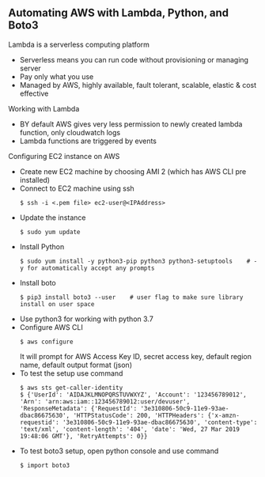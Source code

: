 
## Automating AWS with Lambda, Python, and Boto3

Lambda is a serverless computing platform
  - Serverless means you can run code without provisioning or managing server
  - Pay only what you use
  - Managed by AWS, highly available, fault tolerant, scalable, elastic & cost effective
 
 Working with Lambda
  - BY default AWS gives very less permission to newly created lambda function, only cloudwatch logs
  - Lambda functions are triggered by events
  
 Configuring EC2 instance on AWS
  - Create new EC2 machine by choosing AMI 2 (which has AWS CLI pre installed)
  - Connect to EC2 machine using ssh
      ```
      $ ssh -i <.pem file> ec2-user@<IPAddress>
      ```
  - Update the instance
      ```
      $ sudo yum update
      ```
  - Install Python
      ```
      $ sudo yum install -y python3-pip python3 python3-setuptools    # -y for automatically accept any prompts
      ```
  - Install boto
      ```
      $ pip3 install boto3 --user    # user flag to make sure library install on user space
      ```
  - Use python3 for working with python 3.7
  - Configure AWS CLI
      ```
      $ aws configure
      ```
    It will prompt for AWS Access Key ID, secret access key, default region name, default output format (json)
  - To test the setup use command
      ```
      $ aws sts get-caller-identity
      $ {'UserId': 'AIDAJKLMNOPQRSTUVWXYZ', 'Account': '123456789012', 'Arn': 'arn:aws:iam::123456789012:user/devuser', 'ResponseMetadata': {'RequestId': '3e310806-50c9-11e9-93ae-dbac86675630', 'HTTPStatusCode': 200, 'HTTPHeaders': {'x-amzn-requestid': '3e310806-50c9-11e9-93ae-dbac86675630', 'content-type': 'text/xml', 'content-length': '404', 'date': 'Wed, 27 Mar 2019 19:48:06 GMT'}, 'RetryAttempts': 0}}
      ```
  - To test boto3 setup, open python console and use command
      ```
      $ import boto3
      ```
  
      




